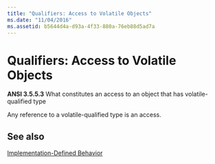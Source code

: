 ```yaml
---
title: "Qualifiers: Access to Volatile Objects"
ms.date: "11/04/2016"
ms.assetid: b5644d4a-d93a-4f33-880a-76eb88d5ad7a
---
```

# Qualifiers: Access to Volatile Objects

**ANSI 3.5.5.3** What constitutes an access to an object that has volatile-qualified type

Any reference to a volatile-qualified type is an access.

## See also

[Implementation-Defined Behavior](../c-language/implementation-defined-behavior.md)

